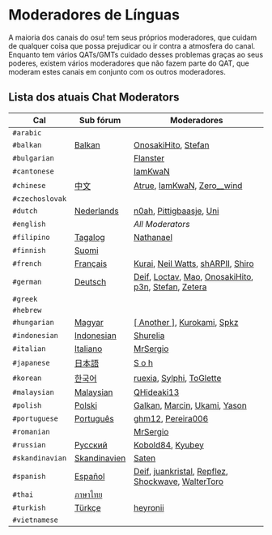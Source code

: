 Moderadores de Línguas
========================

A maioria dos canais do osu! tem seus próprios moderadores, que cuidam de qualquer coisa que possa prejudicar ou ir contra a atmosfera do canal. Enquanto tem vários QATs/GMTs cuidado desses problemas graças ao seus poderes, existem vários moderadores que não fazem parte do QAT, que moderam estes canais em conjunto com os outros moderadores.

Lista dos atuais Chat Moderators
--------------------------------

| Cal | Sub fórum | Moderadores |
| ------- | -------- | --------- |
| `#arabic` | | |
| `#balkan` | [Balkan](https://osu.ppy.sh/forum/t/83962) | [OnosakiHito](https://osu.ppy.sh/u/290128), [Stefan](https://osu.ppy.sh/u/626907) |
| `#bulgarian` | | [Flanster](https://osu.ppy.sh/u/447818) |
| `#cantonese` | |  [IamKwaN](https://osu.ppy.sh/u/1856463) |
| `#chinese` | [中文](https://osu.ppy.sh/forum/25) | [Atrue](https://osu.ppy.sh/u/1758523), [IamKwaN](https://osu.ppy.sh/u/1856463), [Zero__wind](https://osu.ppy.sh/u/1822830) |
| `#czechoslovak` | | |
| `#dutch` | [Nederlands](https://osu.ppy.sh/forum/69) | [n0ah](https://osu.ppy.sh/u/3086393), [Pittigbaasje](https://osu.ppy.sh/u/2167433), [Uni](https://osu.ppy.sh/u/617106)|
| `#english` | | *All Moderators* |
| `#filipino` | [Tagalog](https://osu.ppy.sh/forum/76) |  [Nathanael](https://osu.ppy.sh/u/2295078) |
| `#finnish` | [Suomi](https://osu.ppy.sh/forum/24) | |
| `#french` | [Français](https://osu.ppy.sh/forum/34) | [Kurai](https://osu.ppy.sh/u/77089), [Neil Watts](https://osu.ppy.sh/u/3048059), [shARPII](https://osu.ppy.sh/u/776257), [Shiro](https://osu.ppy.sh/u/113005) |
| `#german` | [Deutsch](https://osu.ppy.sh/forum/37) | [Deif](https://osu.ppy.sh/u/318565), [Loctav](https://osu.ppy.sh/u/71366), [Mao](https://osu.ppy.sh/u/2204515), [OnosakiHito](https://osu.ppy.sh/u/290128), [p3n](https://osu.ppy.sh/u/123703), [Stefan](https://osu.ppy.sh/u/626907), [Zetera](https://osu.ppy.sh/u/587737) |
| `#greek` | | |
| `#hebrew` | | |
| `#hungarian` | [Magyar](https://osu.ppy.sh/forum/95) | [[ Another ]](https://osu.ppy.sh/u/3416573), [Kurokami](https://osu.ppy.sh/u/260933), [Spkz](https://osu.ppy.sh/u/2964029) |
| `#indonesian` | [Indonesian](https://osu.ppy.sh/forum/73) | [Shurelia](https://osu.ppy.sh/u/3807986) |
| `#italian` | [Italiano](https://osu.ppy.sh/forum/36) | [MrSergio](https://osu.ppy.sh/u/2581696) |
| `#japanese` | [日本語](https://osu.ppy.sh/forum/32) | [S o h](https://osu.ppy.sh/u/2234772) |
| `#korean` | [한국어](https://osu.ppy.sh/forum/58) | [ruexia](https://osu.ppy.sh/u/385069), [Sylphi](https://osu.ppy.sh/u/1399551), [ToGlette](https://osu.ppy.sh/u/1076236) |
| `#malaysian` | [Malaysian](https://osu.ppy.sh/forum/94) | [QHideaki13](https://osu.ppy.sh/u/733998) |
| `#polish` | [Polski](https://osu.ppy.sh/forum/26) | [Galkan](https://osu.ppy.sh/u/169570), [Marcin](https://osu.ppy.sh/u/722665), [Ukami](https://osu.ppy.sh/u/820865), [Yason](https://osu.ppy.sh/u/2574392) |
| `#portuguese` | [Português](https://osu.ppy.sh/forum/74) | [ghm12](https://osu.ppy.sh/u/2594229), [Pereira006](https://osu.ppy.sh/u/537344) |
| `#romanian` | | [MrSergio](https://osu.ppy.sh/u/2581696) |
| `#russian` | [Русский](https://osu.ppy.sh/forum/35) | [Kobold84](https://osu.ppy.sh/u/3227533), [Kyubey](https://osu.ppy.sh/u/2195646) |
| `#skandinavian` | [Skandinavien](https://osu.ppy.sh/forum/77) | [Saten](https://osu.ppy.sh/u/444506) |
| `#spanish` | [Español](https://osu.ppy.sh/forum/33) | [Deif](https://osu.ppy.sh/u/318565), [juankristal](https://osu.ppy.sh/u/443656), [Repflez](https://osu.ppy.sh/u/201392), [Shockwave](https://osu.ppy.sh/u/251631), [WalterToro](https://osu.ppy.sh/u/5281416) |
| `#thai` | [ภาษาไทย](https://osu.ppy.sh/forum/54) | |
| `#turkish` | [Türkçe](https://osu.ppy.sh/forum/93) | [heyronii](https://osu.ppy.sh/u/5642779) |
| `#vietnamese` | | |
 
